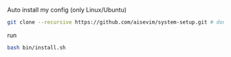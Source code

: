 Auto install my config (only Linux/Ubuntu)

```sh
git clone --recursive https://github.com/aisevim/system-setup.git # don't forget --recrusvie option
```

run
```sh
bash bin/install.sh
```
